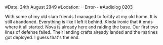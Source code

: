 #Date: 24th August 2949
#Location: --Error--
#Audiolog 0203

With some of my old slum friends I managed to fortify at my old home. It is still abandoned. Everything is like I left it behind. Kinda ironic that it ends where it all started. Nova is already here and raiding the base. Our first two lines of defense failed. Their landing crafts already landed and the marines got deployed. I guess that's the end.